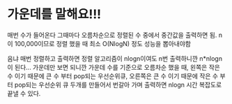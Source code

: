 # 가운데를 말해요!!!

매번 수가 들어온다 그때마다 오름차순으로 정렬된 수 중에서 중간값을 출력하면 됨. n이 100,000이므로 정렬 했을 때 최소 O(NlogN) 정도 성능을 뽑아내야함

음냐 매번 정렬하고 출력하면 정렬 알고리즘이 nlogn이여도 n번 출력하니깐
n*nlogn 이 된다... 가운데만 보면 되니깐 가운데 수를 기준으로 오름차순 했을 때, 왼쪽은 작은 수 이기 때문에 큰 수 부터 pop되는 우선순위큐,
오른쪽은 큰 수 이기 때문에 작은 수 부터 pop되는 우선순위 큐 두개를 만들어서 번갈아 가며 출력하면 nlogn 시간 복잡도로 끝낼 수 있다.
